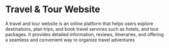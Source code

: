 # Travel & Tour Website
A travel and tour website is an online platform that helps users explore destinations, plan trips, and book travel services such as hotels, and tour packages. It provides detailed information, reviews, itineraries, and offering a seamless and convenient way to organize travel adventures
